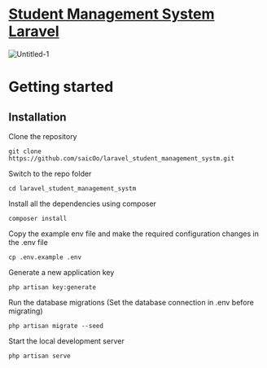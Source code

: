# [Student Management System Laravel](http://coursera.saicopy.rf.gd/)
![Untitled-1](https://user-images.githubusercontent.com/83503164/158608253-60525252-cd60-4e5c-892a-39baf37c6397.jpg)
# Getting started
## Installation

Clone the repository
```
git clone https://github.com/saicOo/laravel_student_management_systm.git
```
Switch to the repo folder
```
cd laravel_student_management_systm
```
Install all the dependencies using composer
```
composer install
```
Copy the example env file and make the required configuration changes in the .env file
```
cp .env.example .env
```
Generate a new application key
```
php artisan key:generate
```
Run the database migrations (Set the database connection in .env before migrating)
```
php artisan migrate --seed
```
Start the local development server
```
php artisan serve
```

